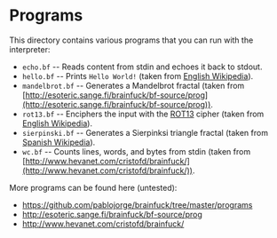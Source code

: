 Programs
========

This directory contains various programs that you can run with the interpreter:

* `echo.bf` -- Reads content from stdin and echoes it back to stdout.
* `hello.bf` -- Prints `Hello World!` (taken from [English
  Wikipedia](https://en.wikipedia.org/wiki/Brainfuck)).
* `mandelbrot.bf` -- Generates a Mandelbrot fractal (taken from
  [http://esoteric.sange.fi/brainfuck/bf-source/prog](http://esoteric.sange.fi/brainfuck/bf-source/prog)).
* `rot13.bf` -- Enciphers the input with the
  [ROT13](https://en.wikipedia.org/wiki/ROT13) cipher (taken from [English
  Wikipedia](https://en.wikipedia.org/wiki/Brainfuck)).
* `sierpinski.bf` -- Generates a Sierpinksi triangle fractal (taken from
  [Spanish Wikipedia](http://es.wikipedia.org/wiki/Brainfuck)).
* `wc.bf` -- Counts lines, words, and bytes from stdin (taken from
  [http://www.hevanet.com/cristofd/brainfuck/](http://www.hevanet.com/cristofd/brainfuck/)).

More programs can be found here (untested):

* https://github.com/pablojorge/brainfuck/tree/master/programs
* http://esoteric.sange.fi/brainfuck/bf-source/prog
* http://www.hevanet.com/cristofd/brainfuck/
